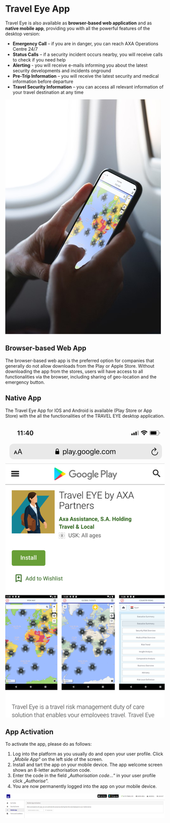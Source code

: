# Travel Eye App

Travel Eye is also available as **browser-based web application** and as **native mobile app**, providing you with all the powerful features of the desktop version:

* **Emergency Call** – if you are in danger, you can reach AXA Operations Centre 24/7
* **Status Calls** – if a security incident occurs nearby, you will receive calls to check if you need help
* **Alerting** - you will receive e-mails informing you about the latest security developments and incidents onground
* **Pre-Trip Information** – you will receive the latest security and medical information before departure
* **Travel Security Information** – you can access all relevant information of your travel destination at any time

![](.gitbook/assets/axa-app.jpg)

## Browser-based Web App

The browser-based web app is the preferred option for companies that generally do not allow downloads from the Play or Apple Store. Without downloading the app from the stores, users will have access to all functionalities via the browser, including sharing of geo-location and the emergency button.

## Native App

The Travel Eye App for IOS and Android is available \(Play Store or App Store\) with the all the functionalities of the TRAVEL EYE desktop application.

![](.gitbook/assets/axa-app-store-screenshot.png)

## App Activation

To activate the app, please do as follows:

1. Log into the platform as you usually do and open your user profile. Click „_Mobile App_“ on the left side of the screen. 
2. Install and tart the app on your mobile device. The app welcome screen shows an 8-letter authorisation code. 
3. Enter the code in the field „_Authorisation code_…“ in your user profile click „_Authorise_“. 
4. You are now permanently logged into the app on your mobile device.

![](.gitbook/assets/axa-app-travel-eye-user-backend-eng.png)

